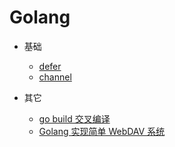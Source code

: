 # Golang <!-- {docsify-ignore} -->

- 基础

  - [defer](/Backend/go/basic/defer.md)
  - [channel](/Backend/go/basic/channel.md)

- 其它

  - [go build 交叉编译](/Backend/go/go-build-交叉编译.md)
  - [Golang 实现简单 WebDAV 系统](/Backend/go/Golang实现简单WebDAV系统.md)
